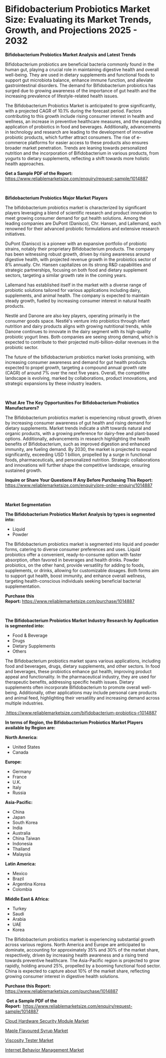 <p><h1>Bifidobacterium Probiotics Market Size: Evaluating its Market Trends, Growth, and Projections 2025 - 2032</h1></p><p><strong>Bifidobacterium Probiotics Market Analysis and Latest Trends</strong></p>
<p><p>Bifidobacterium probiotics are beneficial bacteria commonly found in the human gut, playing a crucial role in maintaining digestive health and overall well-being. They are used in dietary supplements and functional foods to support gut microbiota balance, enhance immune function, and alleviate gastrointestinal disorders. The demand for Bifidobacterium probiotics has surged due to growing awareness of the importance of gut health and the increasing prevalence of lifestyle-related health issues.</p><p>The Bifidobacterium Probiotics Market is anticipated to grow significantly, with a projected CAGR of 10.1% during the forecast period. Factors contributing to this growth include rising consumer interest in health and wellness, an increase in preventive healthcare measures, and the expanding application of probiotics in food and beverages. Additionally, advancements in technology and research are leading to the development of innovative probiotic products, which further attract consumers. The rise of e-commerce platforms for easier access to these products also ensures broader market penetration. Trends are leaning towards personalized nutrition and the incorporation of Bifidobacterium in various products, from yogurts to dietary supplements, reflecting a shift towards more holistic health approaches.</p></p>
<p><strong>Get a Sample PDF of the Report:&nbsp;</strong> <a href="https://www.reliablemarketsize.com/enquiry/request-sample/1014887?utm_campaign=1131&utm_medium=2&utm_source=Github&utm_content=ia&utm_term=06032025&utm_id=bifidobacterium-probiotics">https://www.reliablemarketsize.com/enquiry/request-sample/1014887</a></p>
<p>&nbsp;</p>
<p><strong>Bifidobacterium Probiotics Major Market Players</strong></p>
<p><p>The bifidobacterium probiotics market is characterized by significant players leveraging a blend of scientific research and product innovation to meet growing consumer demand for gut health solutions. Among the leading companies are DuPont (Danisco), Chr. Hansen, and Lallemand, each renowned for their advanced probiotic formulations and extensive research initiatives.</p><p>DuPont (Danisco) is a pioneer with an expansive portfolio of probiotic strains, notably their proprietary Bifidobacterium products. The company has been witnessing robust growth, driven by rising awareness around digestive health, with projected revenue growth in the probiotics sector of 8% annually. Chr. Hansen capitalizes on its strong R&D capabilities and strategic partnerships, focusing on both food and dietary supplement sectors, targeting a similar growth rate in the coming years. </p><p>Lallemand has established itself in the market with a diverse range of probiotic solutions tailored for various applications including dairy, supplements, and animal health. The company is expected to maintain steady growth, fueled by increasing consumer interest in natural health products.</p><p>Nestlé and Danone are also key players, operating primarily in the consumer goods space. Nestlé's venture into probiotics through infant nutrition and dairy products aligns with growing nutritional trends, while Danone continues to innovate in the dairy segment with its high-quality probiotic yogurt lines. Both companies are seeing strong demand, which is expected to contribute to their projected multi-billion-dollar revenues in the probiotic sector.</p><p>The future of the bifidobacterium probiotics market looks promising, with increasing consumer awareness and demand for gut health products expected to propel growth, targeting a compound annual growth rate (CAGR) of around 7% over the next five years. Overall, the competitive landscape is evolving, marked by collaborations, product innovations, and strategic expansions by these industry leaders.</p></p>
<p>&nbsp;</p>
<p><strong>What Are The Key Opportunities For Bifidobacterium Probiotics Manufacturers?</strong></p>
<p><p>The Bifidobacterium probiotics market is experiencing robust growth, driven by increasing consumer awareness of gut health and rising demand for dietary supplements. Market trends indicate a shift towards natural and organic products, with a growing preference for dairy-free and plant-based options. Additionally, advancements in research highlighting the health benefits of Bifidobacterium, such as improved digestion and enhanced immunity, are fueling demand. By 2030, the market is projected to expand significantly, exceeding USD 1 billion, propelled by a surge in functional foods, pharmaceuticals, and personalized nutrition. Strategic collaborations and innovations will further shape the competitive landscape, ensuring sustained growth.</p></p>
<p><strong>Inquire or Share Your Questions If Any Before Purchasing This Report:</strong> <a href="https://www.reliablemarketsize.com/enquiry/pre-order-enquiry/1014887?utm_campaign=1131&utm_medium=2&utm_source=Github&utm_content=ia&utm_term=06032025&utm_id=bifidobacterium-probiotics">https://www.reliablemarketsize.com/enquiry/pre-order-enquiry/1014887</a></p>
<p>&nbsp;</p>
<p><strong>Market Segmentation</strong></p>
<p><strong>The Bifidobacterium Probiotics Market Analysis by types is segmented into:</strong></p>
<p><ul><li>Liquid</li><li>Powder</li></ul></p>
<p><p>The Bifidobacterium probiotics market is segmented into liquid and powder forms, catering to diverse consumer preferences and uses. Liquid probiotics offer a convenient, ready-to-consume option with faster absorption, often favored in beverages and health drinks. Powder probiotics, on the other hand, provide versatility for adding to foods, supplements, or drinks, allowing for customizable dosages. Both forms aim to support gut health, boost immunity, and enhance overall wellness, targeting health-conscious individuals seeking beneficial bacterial supplementation.</p></p>
<p><strong>Purchase this Report:&nbsp;</strong><a href="https://www.reliablemarketsize.com/purchase/1014887?utm_campaign=1131&utm_medium=2&utm_source=Github&utm_content=ia&utm_term=06032025&utm_id=bifidobacterium-probiotics">https://www.reliablemarketsize.com/purchase/1014887</a></p>
<p>&nbsp;</p>
<p><strong>The Bifidobacterium Probiotics Market Industry Research by Application is segmented into:</strong></p>
<p><ul><li>Food & Beverage</li><li>Drugs</li><li>Dietary Supplements</li><li>Others</li></ul></p>
<p><p>The Bifidobacterium probiotics market spans various applications, including food and beverages, drugs, dietary supplements, and other sectors. In food and beverages, these probiotics enhance gut health, improving product appeal and functionality. In the pharmaceutical industry, they are used for therapeutic benefits, addressing specific health issues. Dietary supplements often incorporate Bifidobacterium to promote overall well-being. Additionally, other applications may include personal care products and animal feed, highlighting their versatility and increasing demand across multiple industries.</p></p>
<p><a href="https://www.reliablemarketsize.com/bifidobacterium-probiotics-r1014887?utm_campaign=1131&utm_medium=2&utm_source=Github&utm_content=ia&utm_term=06032025&utm_id=bifidobacterium-probiotics">&nbsp;https://www.reliablemarketsize.com/bifidobacterium-probiotics-r1014887</a></p>
<p><strong>In terms of Region, the Bifidobacterium Probiotics Market Players available by Region are:</strong></p>
<p>
    <p> <strong> North America: </strong>
        <ul>
            <li>United States</li>
            <li>Canada</li>
        </ul>
        </p> 
    <p> <strong> Europe: </strong>
        <ul>
            <li>Germany</li>
            <li>France</li>
            <li>U.K.</li>
            <li>Italy</li>
            <li>Russia</li>
        </ul>
        </p> 
    <p> <strong> Asia-Pacific: </strong>
        <ul>
            <li>China</li>
            <li>Japan</li>
            <li>South Korea</li>
            <li>India</li>
            <li>Australia</li>
            <li>China Taiwan</li>
            <li>Indonesia</li>
            <li>Thailand</li>
            <li>Malaysia</li>
        </ul>
        </p> 
    <p> <strong> Latin America: </strong>
        <ul>
            <li>Mexico</li>
            <li>Brazil</li>
            <li>Argentina Korea</li>
            <li>Colombia</li>
        </ul>
        </p> 
    <p> <strong> Middle East & Africa: </strong>
        <ul>
            <li>Turkey</li>
            <li>Saudi</li>
            <li>Arabia</li>
            <li>UAE</li>
            <li>Korea</li>
        </ul>
    </p>
    </p>
<p><p>The Bifidobacterium probiotics market is experiencing substantial growth across various regions. North America and Europe are anticipated to dominate, accounting for approximately 35% and 30% of the market share, respectively, driven by increasing health awareness and a rising trend towards preventive healthcare. The Asia-Pacific region is projected to grow rapidly, holding around 25%, propelled by a booming functional food sector. China is expected to capture about 10% of the market share, reflecting growing consumer interest in digestive health solutions.</p></p>
<p><strong>Purchase this Report: </strong><a href="https://www.reliablemarketsize.com/purchase/1014887?utm_campaign=1131&utm_medium=2&utm_source=Github&utm_content=ia&utm_term=06032025&utm_id=bifidobacterium-probiotics">https://www.reliablemarketsize.com/purchase/1014887</a></p>
<p>&nbsp;<strong>Get a Sample PDF of the Report:&nbsp;&nbsp;</strong><a href="https://www.reliablemarketsize.com/enquiry/request-sample/1014887?utm_campaign=1131&utm_medium=2&utm_source=Github&utm_content=ia&utm_term=06032025&utm_id=bifidobacterium-probiotics">https://www.reliablemarketsize.com/enquiry/request-sample/1014887</a></p>
<p><strong></strong></p>
<p><p><a href="https://github.com/fontshatintj/Market-Research-Report-List-1/blob/main/cloud-hardware-security-module-market.md?utm_campaign=1131&utm_medium=2&utm_source=Github&utm_content=ia&utm_term=06032025&utm_id=bifidobacterium-probiotics">Cloud Hardware Security Module Market</a></p><p><a href="https://github.com/CliffMedina6/Market-Research-Report-List-7/blob/main/maple-flavoured-syrup-market.md?utm_campaign=1131&utm_medium=2&utm_source=Github&utm_content=ia&utm_term=06032025&utm_id=bifidobacterium-probiotics">Maple Flavoured Syrup Market</a></p><p><a href="https://github.com/firdwsermald/Market-Research-Report-List-1/blob/main/viscosity-tester-market.md?utm_campaign=1131&utm_medium=2&utm_source=Github&utm_content=ia&utm_term=06032025&utm_id=bifidobacterium-probiotics">Viscosity Tester Market</a></p><p><a href="https://github.com/wilzeryammy/Market-Research-Report-List-1/blob/main/internet-behavior-management-market.md?utm_campaign=1131&utm_medium=2&utm_source=Github&utm_content=ia&utm_term=06032025&utm_id=bifidobacterium-probiotics">Internet Behavior Management Market</a></p></p>